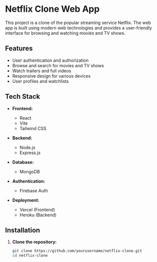 # Netflix Clone Web App

This project is a clone of the popular streaming service Netflix. The web app is built using modern web technologies and provides a user-friendly interface for browsing and watching movies and TV shows.

## Features

- User authentication and authorization
- Browse and search for movies and TV shows
- Watch trailers and full videos
- Responsive design for various devices
- User profiles and watchlists

## Tech Stack

- **Frontend:**
  - React
  - Vite
  - Tailwind CSS

- **Backend:**
  - Node.js
  - Express.js

- **Database:**
  - MongoDB

- **Authentication:**
  - Firebase Auth

- **Deployment:**
  - Vercel (Frontend)
  - Heroku (Backend)

## Installation

1. **Clone the repository:**

   ```bash
   git clone https://github.com/yourusername/netflix-clone.git
   cd netflix-clone

